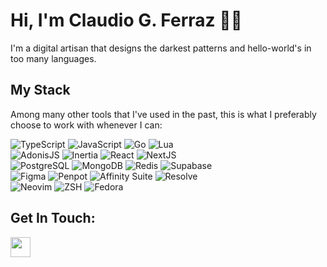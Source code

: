 # Hi, I'm Claudio G. Ferraz 🤙🏻

I'm a digital artisan that designs the darkest patterns and hello-world's in too many languages.

## My Stack

Among many other tools that I've used in the past, this is what I preferably choose to work with whenever I can:

![TypeScript](https://img.shields.io/badge/TypeScript-007ACC?style=for-the-badge&logo=typescript&logoColor=white)
![JavaScript](https://img.shields.io/badge/JavaScript-F7DF1E?style=for-the-badge&logo=javascript&logoColor=323330)
![Go](https://img.shields.io/badge/Go-00ADD8?style=for-the-badge&logo=go&logoColor=white)
![Lua](https://img.shields.io/badge/Lua-2C2D72?style=for-the-badge&logo=lua&logoColor=white)
<br/>
![AdonisJS](https://img.shields.io/badge/adonis-220052?style=for-the-badge&logo=adonisjs&logoColor=white)
![Inertia](https://img.shields.io/badge/inertia-9553E9?style=for-the-badge&logo=inertia&logoColor=white)
![React](https://img.shields.io/badge/React-20232A?style=for-the-badge&logo=react&logoColor=61DAFB)
![NextJS](https://img.shields.io/badge/next-000000?style=for-the-badge&logo=nextdotjs&logoColor=white)
<br/>
![PostgreSQL](https://img.shields.io/badge/Postgres-316192?style=for-the-badge&logo=postgresql&logoColor=white)
![MongoDB](https://img.shields.io/badge/MongoDB-4EA94B?style=for-the-badge&logo=mongodb&logoColor=white)
![Redis](https://img.shields.io/badge/redis-%23DD0031.svg?&style=for-the-badge&logo=redis&logoColor=white)
![Supabase](https://img.shields.io/badge/Supabase-37ba7f?style=for-the-badge&logo=supabase&logoColor=white)
<br/>
![Figma](https://img.shields.io/badge/Figma-F24E1E?style=for-the-badge&logo=figma&logoColor=white)
![Penpot](https://img.shields.io/badge/Penpot-000000?style=for-the-badge&logo=penpot&logoColor=white)
![Affinity Suite](https://img.shields.io/badge/affinity-222324.svg?style=for-the-badge&logo=affinity&logoColor=white)
![Resolve](https://img.shields.io/badge/resolve-233A51.svg?style=for-the-badge&logo=davinci-resolve&logoColor=white)
<br/>
![Neovim](https://img.shields.io/badge/NeoVim-%2357A143.svg?&style=for-the-badge&logo=neovim&logoColor=white)
![ZSH](https://img.shields.io/badge/Zsh-F15A24?style=for-the-badge&logo=Zsh&logoColor=white)
![Fedora](https://img.shields.io/badge/Fedora-51A2DA?style=for-the-badge&logo=fedora&logoColor=white)
<br/>

## Get In Touch:  
<a href="mailto:contact@claudioferraz.com">
  <img height="32" width="32" src="https://cdn.simpleicons.org/gmail/EA4335" />
</a>
